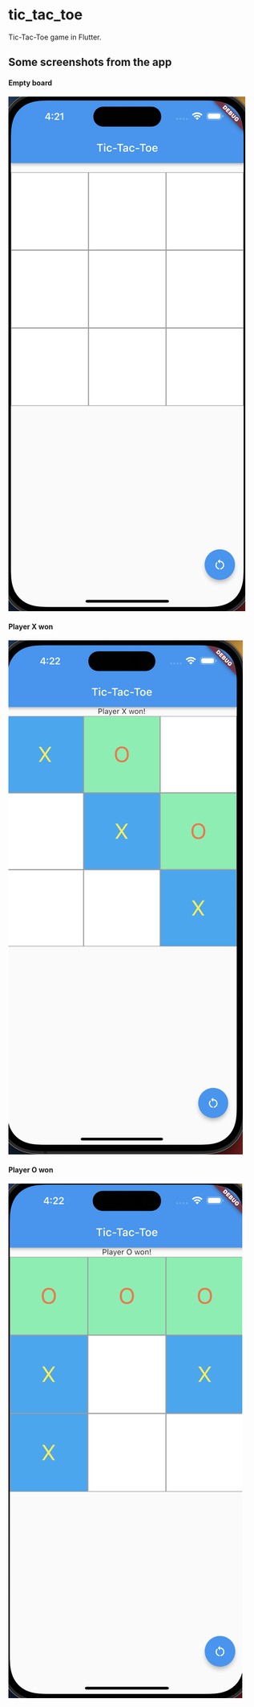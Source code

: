 # tic_tac_toe

Tic-Tac-Toe game in Flutter.

## Some screenshots from the app

#### Empty board
![Empty Board](resources/empty_board.png)

#### Player X won
![Player X Won](resources/player_x_won.png)

#### Player O won
![Player O Won](resources/player_o_won.png)